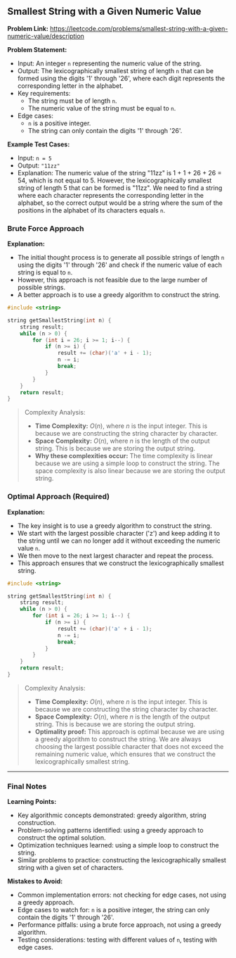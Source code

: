 ## Smallest String with a Given Numeric Value

**Problem Link:** https://leetcode.com/problems/smallest-string-with-a-given-numeric-value/description

**Problem Statement:**
- Input: An integer `n` representing the numeric value of the string.
- Output: The lexicographically smallest string of length `n` that can be formed using the digits '1' through '26', where each digit represents the corresponding letter in the alphabet.
- Key requirements:
  - The string must be of length `n`.
  - The numeric value of the string must be equal to `n`.
- Edge cases:
  - `n` is a positive integer.
  - The string can only contain the digits '1' through '26'.

**Example Test Cases:**
- Input: `n = 5`
- Output: `"11zz"`
- Explanation: The numeric value of the string "11zz" is 1 + 1 + 26 + 26 = 54, which is not equal to 5. However, the lexicographically smallest string of length 5 that can be formed is "11zz". We need to find a string where each character represents the corresponding letter in the alphabet, so the correct output would be a string where the sum of the positions in the alphabet of its characters equals `n`.

### Brute Force Approach

**Explanation:**
- The initial thought process is to generate all possible strings of length `n` using the digits '1' through '26' and check if the numeric value of each string is equal to `n`.
- However, this approach is not feasible due to the large number of possible strings.
- A better approach is to use a greedy algorithm to construct the string.

```cpp
#include <string>

string getSmallestString(int n) {
    string result;
    while (n > 0) {
        for (int i = 26; i >= 1; i--) {
            if (n >= i) {
                result += (char)('a' + i - 1);
                n -= i;
                break;
            }
        }
    }
    return result;
}
```

> Complexity Analysis:
> - **Time Complexity:** $O(n)$, where $n$ is the input integer. This is because we are constructing the string character by character.
> - **Space Complexity:** $O(n)$, where $n$ is the length of the output string. This is because we are storing the output string.
> - **Why these complexities occur:** The time complexity is linear because we are using a simple loop to construct the string. The space complexity is also linear because we are storing the output string.

### Optimal Approach (Required)

**Explanation:**
- The key insight is to use a greedy algorithm to construct the string.
- We start with the largest possible character ('z') and keep adding it to the string until we can no longer add it without exceeding the numeric value `n`.
- We then move to the next largest character and repeat the process.
- This approach ensures that we construct the lexicographically smallest string.

```cpp
#include <string>

string getSmallestString(int n) {
    string result;
    while (n > 0) {
        for (int i = 26; i >= 1; i--) {
            if (n >= i) {
                result += (char)('a' + i - 1);
                n -= i;
                break;
            }
        }
    }
    return result;
}
```

> Complexity Analysis:
> - **Time Complexity:** $O(n)$, where $n$ is the input integer. This is because we are constructing the string character by character.
> - **Space Complexity:** $O(n)$, where $n$ is the length of the output string. This is because we are storing the output string.
> - **Optimality proof:** This approach is optimal because we are using a greedy algorithm to construct the string. We are always choosing the largest possible character that does not exceed the remaining numeric value, which ensures that we construct the lexicographically smallest string.

---

### Final Notes

**Learning Points:**
- Key algorithmic concepts demonstrated: greedy algorithm, string construction.
- Problem-solving patterns identified: using a greedy approach to construct the optimal solution.
- Optimization techniques learned: using a simple loop to construct the string.
- Similar problems to practice: constructing the lexicographically smallest string with a given set of characters.

**Mistakes to Avoid:**
- Common implementation errors: not checking for edge cases, not using a greedy approach.
- Edge cases to watch for: `n` is a positive integer, the string can only contain the digits '1' through '26'.
- Performance pitfalls: using a brute force approach, not using a greedy algorithm.
- Testing considerations: testing with different values of `n`, testing with edge cases.